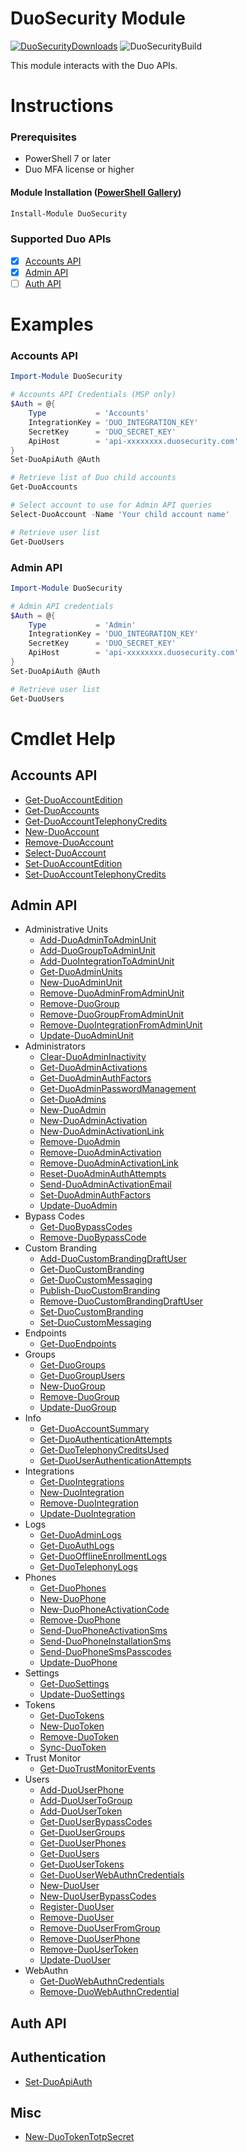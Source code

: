 # DuoSecurity Module
[![DuoSecurityDownloads]][DuoSecurityGallery] ![DuoSecurityBuild]

This module interacts with the Duo APIs.

# Instructions

### Prerequisites

- PowerShell 7 or later
- Duo MFA license or higher

#### Module Installation ([PowerShell Gallery](https://www.powershellgallery.com/packages/DuoSecurity))

```powershell
Install-Module DuoSecurity
```

### Supported Duo APIs

- [X] [Accounts API](https://duo.com/docs/accountsapi)
- [X] [Admin API](https://duo.com/docs/adminapi)
- [ ] [Auth API](https://duo.com/docs/authapi)

# Examples

### Accounts API
```powershell
Import-Module DuoSecurity

# Accounts API Credentials (MSP only)
$Auth = @{
    Type           = 'Accounts'
    IntegrationKey = 'DUO_INTEGRATION_KEY'
    SecretKey      = 'DUO_SECRET_KEY'
    ApiHost        = 'api-xxxxxxxx.duosecurity.com'
}
Set-DuoApiAuth @Auth

# Retrieve list of Duo child accounts
Get-DuoAccounts

# Select account to use for Admin API queries
Select-DuoAccount -Name 'Your child account name'

# Retrieve user list
Get-DuoUsers
```

### Admin API
```powershell
Import-Module DuoSecurity

# Admin API credentials
$Auth = @{
    Type           = 'Admin'
    IntegrationKey = 'DUO_INTEGRATION_KEY'
    SecretKey      = 'DUO_SECRET_KEY'
    ApiHost        = 'api-xxxxxxxx.duosecurity.com'
}
Set-DuoApiAuth @Auth

# Retrieve user list
Get-DuoUsers
```

# Cmdlet Help
## Accounts API
- [Get-DuoAccountEdition](./Docs/Get-DuoAccountEdition.md)
- [Get-DuoAccounts](./Docs/Get-DuoAccounts.md)
- [Get-DuoAccountTelephonyCredits](./Docs/Get-DuoAccountTelephonyCredits.md)
- [New-DuoAccount](./Docs/New-DuoAccount.md)
- [Remove-DuoAccount](./Docs/Remove-DuoAccount.md)
- [Select-DuoAccount](./Docs/Select-DuoAccount.md)
- [Set-DuoAccountEdition](./Docs/Set-DuoAccountEdition.md)
- [Set-DuoAccountTelephonyCredits](./Docs/Set-DuoAccountTelephonyCredits.md)
## Admin API
- Administrative Units
  - [Add-DuoAdminToAdminUnit](./Docs/Add-DuoAdminToAdminUnit.md)
  - [Add-DuoGroupToAdminUnit](./Docs/Add-DuoGroupToAdminUnit.md)
  - [Add-DuoIntegrationToAdminUnit](./Docs/Add-DuoIntegrationToAdminUnit.md)
  - [Get-DuoAdminUnits](./Docs/Get-DuoAdminUnits.md)
  - [New-DuoAdminUnit](./Docs/New-DuoAdminUnit.md)
  - [Remove-DuoAdminFromAdminUnit](./Docs/Remove-DuoAdminFromAdminUnit.md)
  - [Remove-DuoGroup](./Docs/Remove-DuoGroup.md)
  - [Remove-DuoGroupFromAdminUnit](./Docs/Remove-DuoGroupFromAdminUnit.md)
  - [Remove-DuoIntegrationFromAdminUnit](./Docs/Remove-DuoIntegrationFromAdminUnit.md)
  - [Update-DuoAdminUnit](./Docs/Update-DuoAdminUnit.md)
- Administrators
  - [Clear-DuoAdminInactivity](./Docs/Clear-DuoAdminInactivity.md)
  - [Get-DuoAdminActivations](./Docs/Get-DuoAdminActivations.md)
  - [Get-DuoAdminAuthFactors](./Docs/Get-DuoAdminAuthFactors.md)
  - [Get-DuoAdminPasswordManagement](./Docs/Get-DuoAdminPasswordManagement.md)
  - [Get-DuoAdmins](./Docs/Get-DuoAdmins.md)
  - [New-DuoAdmin](./Docs/New-DuoAdmin.md)
  - [New-DuoAdminActivation](./Docs/New-DuoAdminActivation.md)
  - [New-DuoAdminActivationLink](./Docs/New-DuoAdminActivationLink.md)
  - [Remove-DuoAdmin](./Docs/Remove-DuoAdmin.md)
  - [Remove-DuoAdminActivation](./Docs/Remove-DuoAdminActivation.md)
  - [Remove-DuoAdminActivationLink](./Docs/Remove-DuoAdminActivationLink.md)
  - [Reset-DuoAdminAuthAttempts](./Docs/Reset-DuoAdminAuthAttempts.md)
  - [Send-DuoAdminActivationEmail](./Docs/Send-DuoAdminActivationEmail.md)
  - [Set-DuoAdminAuthFactors](./Docs/Set-DuoAdminAuthFactors.md)
  - [Update-DuoAdmin](./Docs/Update-DuoAdmin.md)
- Bypass Codes
  - [Get-DuoBypassCodes](./Docs/Get-DuoBypassCodes.md)
  - [Remove-DuoBypassCode](./Docs/Remove-DuoBypassCode.md)
- Custom Branding
  - [Add-DuoCustomBrandingDraftUser](./Docs/Add-DuoCustomBrandingDraftUser.md)
  - [Get-DuoCustomBranding](./Docs/Get-DuoCustomBranding.md)
  - [Get-DuoCustomMessaging](./Docs/Get-DuoCustomMessaging.md)
  - [Publish-DuoCustomBranding](./Docs/Publish-DuoCustomBranding.md)
  - [Remove-DuoCustomBrandingDraftUser](./Docs/Remove-DuoCustomBrandingDraftUser.md)
  - [Set-DuoCustomBranding](./Docs/Set-DuoCustomBranding.md)
  - [Set-DuoCustomMessaging](./Docs/Set-DuoCustomMessaging.md)
- Endpoints
  - [Get-DuoEndpoints](./Docs/Get-DuoEndpoints.md)
- Groups
  - [Get-DuoGroups](./Docs/Get-DuoGroups.md)
  - [Get-DuoGroupUsers](./Docs/Get-DuoGroupUsers.md)
  - [New-DuoGroup](./Docs/New-DuoGroup.md)
  - [Remove-DuoGroup](./Docs/Remove-DuoGroup.md)
  - [Update-DuoGroup](./Docs/Update-DuoGroup.md)
- Info
  - [Get-DuoAccountSummary](./Docs/Get-DuoAccountSummary.md)
  - [Get-DuoAuthenticationAttempts](./Docs/Get-DuoAuthenticationAttempts.md)
  - [Get-DuoTelephonyCreditsUsed](./Docs/Get-DuoTelephonyCreditsUsed.md)
  - [Get-DuoUserAuthenticationAttempts](./Docs/Get-DuoUserAuthenticationAttempts.md)
- Integrations
  - [Get-DuoIntegrations](./Docs/Get-DuoIntegrations.md)
  - [New-DuoIntegration](./Docs/New-DuoIntegration.md)
  - [Remove-DuoIntegration](./Docs/Remove-DuoIntegration.md)
  - [Update-DuoIntegration](./Docs/Update-DuoIntegration.md)
- Logs
  - [Get-DuoAdminLogs](./Docs/Get-DuoAdminLogs.md)
  - [Get-DuoAuthLogs](./Docs/Get-DuoAuthLogs.md)
  - [Get-DuoOfflineEnrollmentLogs](./Docs/Get-DuoOfflineEnrollmentLogs.md)
  - [Get-DuoTelephonyLogs](./Docs/Get-DuoTelephonyLogs.md)
- Phones
  - [Get-DuoPhones](./Docs/Get-DuoPhones.md)
  - [New-DuoPhone](./Docs/New-DuoPhone.md)
  - [New-DuoPhoneActivationCode](./Docs/New-DuoPhoneActivationCode.md)
  - [Remove-DuoPhone](./Docs/Remove-DuoPhone.md)
  - [Send-DuoPhoneActivationSms](./Docs/Send-DuoPhoneActivationSms.md)
  - [Send-DuoPhoneInstallationSms](./Docs/Send-DuoPhoneInstallationSms.md)
  - [Send-DuoPhoneSmsPasscodes](./Docs/Send-DuoPhoneSmsPasscodes.md)
  - [Update-DuoPhone](./Docs/Update-DuoPhone.md)
- Settings
  - [Get-DuoSettings](./Docs/Get-DuoSettings.md)
  - [Update-DuoSettings](./Docs/Update-DuoSettings.md)
- Tokens
  - [Get-DuoTokens](./Docs/Get-DuoTokens.md)
  - [New-DuoToken](./Docs/New-DuoToken.md)
  - [Remove-DuoToken](./Docs/Remove-DuoToken.md)
  - [Sync-DuoToken](./Docs/Sync-DuoToken.md)
- Trust Monitor
  - [Get-DuoTrustMonitorEvents](./Docs/Get-DuoTrustMonitorEvents.md)
- Users
  - [Add-DuoUserPhone](./Docs/Add-DuoUserPhone.md)
  - [Add-DuoUserToGroup](./Docs/Add-DuoUserToGroup.md)
  - [Add-DuoUserToken](./Docs/Add-DuoUserToken.md)
  - [Get-DuoUserBypassCodes](./Docs/Get-DuoUserBypassCodes.md)
  - [Get-DuoUserGroups](./Docs/Get-DuoUserGroups.md)
  - [Get-DuoUserPhones](./Docs/Get-DuoUserPhones.md)
  - [Get-DuoUsers](./Docs/Get-DuoUsers.md)
  - [Get-DuoUserTokens](./Docs/Get-DuoUserTokens.md)
  - [Get-DuoUserWebAuthnCredentials](./Docs/Get-DuoUserWebAuthnCredentials.md)
  - [New-DuoUser](./Docs/New-DuoUser.md)
  - [New-DuoUserBypassCodes](./Docs/New-DuoUserBypassCodes.md)
  - [Register-DuoUser](./Docs/Register-DuoUser.md)
  - [Remove-DuoUser](./Docs/Remove-DuoUser.md)
  - [Remove-DuoUserFromGroup](./Docs/Remove-DuoUserFromGroup.md)
  - [Remove-DuoUserPhone](./Docs/Remove-DuoUserPhone.md)
  - [Remove-DuoUserToken](./Docs/Remove-DuoUserToken.md)
  - [Update-DuoUser](./Docs/Update-DuoUser.md)
- WebAuthn
  - [Get-DuoWebAuthnCredentials](./Docs/Get-DuoWebAuthnCredentials.md)
  - [Remove-DuoWebAuthnCredential](./Docs/Remove-DuoWebAuthnCredential.md)
## Auth API
## Authentication
- [Set-DuoApiAuth](./Docs/Set-DuoApiAuth.md)
## Misc
- [New-DuoTokenTotpSecret](./Docs/New-DuoTokenTotpSecret.md)

<!-- References -->
[DuoSecurityDownloads]: https://img.shields.io/powershellgallery/dt/DuoSecurity
[DuoSecurityGallery]: https://www.powershellgallery.com/packages/DuoSecurity/
[DuoSecurityBuild]: https://img.shields.io/github/workflow/status/johnduprey/DuoSecurity/Check%20and%20Publish/main
